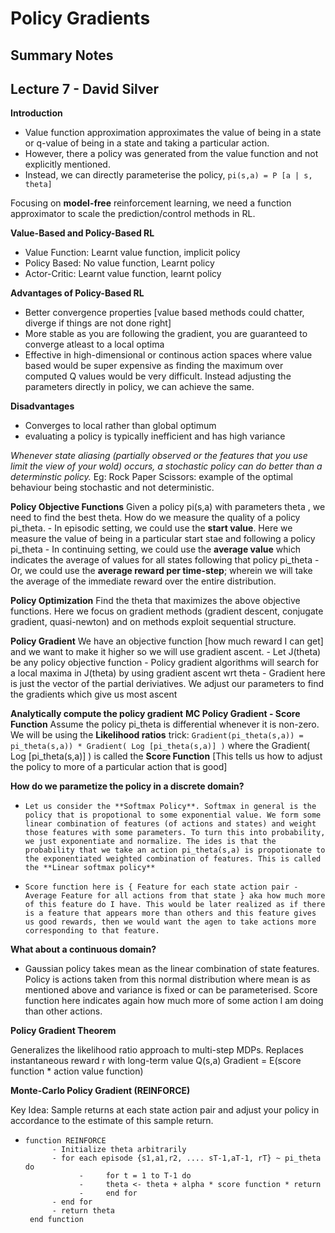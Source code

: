 # Policy Gradients
## Summary Notes

## Lecture 7 - David Silver 

**Introduction**
- Value function approximation approximates the value of being in a state or q-value of being in a state and taking a particular action.
- However, there a policy was generated from the value function and not explicitly mentioned.
- Instead, we can directly parameterise the policy, 
      `pi(s,a) = P [a | s, theta]`

Focusing on **model-free** reinforcement learning, we need a function approximator to scale the prediction/control methods in RL.
  

**Value-Based and Policy-Based RL**
- Value Function: Learnt value function, implicit policy
- Policy Based: No value function, Learnt policy
- Actor-Critic: Learnt value function, learnt policy

**Advantages of Policy-Based RL**
- Better convergence properties [value based methods could chatter, diverge if things are not done right]
- More stable as you are following the gradient, you are guaranteed to converge atleast to a local optima
- Effective in high-dimensional or continous action spaces where value based would be super expensive as finding the maximum over computed Q values would be very difficult. Instead adjusting the parameters directly in policy, we can achieve the same.

**Disadvantages**
- Converges to local rather than global optimum
- evaluating a policy is typically inefficient and has high variance

*Whenever state aliasing  (partially observed or the features that you use limit the view of your wold) occurs, a stochastic policy can do better than a determinstic policy.* Eg: Rock Paper Scissors: example of the optimal behaviour being stochastic and not deterministic. 

**Policy Objective Functions**
Given a policy pi(s,a) with parameters theta , we need to find the best theta. How do we measure the quality of a policy pi_theta. 
      - In episodic setting, we could use the **start value**. Here we measure the value of being in a particular start stae and following a policy pi_theta
      - In continuing setting, we could use the **average value** which indicates the average of values for all states following that policy pi_theta
      - Or, we could use the **average reward per time-step**; wherein we will take the average of the immediate reward over the entire distribution. 
      
**Policy Optimization** Find the theta that maximizes the above objective functions. Here we focus on gradient methods (gradient descent, conjugate gradient, quasi-newton) and on methods exploit sequential structure.
 
**Policy Gradient**
We have an objective function [how much reward I can get] and we want to make it higher so we will use gradient ascent. 
      - Let J(theta) be any policy objective function
      - Policy gradient algorithms will search for a local maxima in J(theta) by using gradient ascent wrt theta
      - Gradient here is just the vector of the partial deriviatives. We adjust our parameters to find the gradients which give us most ascent


**Analytically compute the policy gradient**
 **MC Policy Gradient - Score Function**
Assume the policy pi_theta is differential whenever it is non-zero. We will be using the **Likelihood ratios** trick:
`Gradient(pi_theta(s,a)) = pi_theta(s,a)) * Gradient( Log [pi_theta(s,a)] )` where the Gradient( Log [pi_theta(s,a)] ) is called the **Score Function** [This tells us how to adjust the policy to more of a particular action that is good]

**How do we parametize the policy in a discrete domain?**

-     Let us consider the **Softmax Policy**. Softmax in general is the policy that is propotional to some exponential value. We form some linear combination of features (of actions and states) and weight those features with some parameters. To turn this into probability, we just exponentiate and normalize. The ides is that the probability that we take an action pi_theta(s,a) is propotionate to the exponentiated weighted combination of features. This is called the **Linear softmax policy** 

-     Score function here is { Feature for each state action pair - Average Feature for all actions from that state } aka how much more of this feature do I have. This would be later realized as if there is a feature that appears more than others and this feature gives us good rewards, then we would want the agen to take actions more corresponding to that feature.



**What about a continuous domain?**

-    Gaussian policy takes mean as the linear combination of state features. Policy is actions taken from this normal distribution where mean is as mentioned above and variance is fixed or can be parameterised. Score function here indicates again how much more of some action I am doing than other actions. 


**Policy Gradient Theorem**

Generalizes the likelihood ratio approach to multi-step MDPs. 
Replaces instantaneous reward r with long-term value Q(s,a)
Gradient  = E(score function * action value function)

**Monte-Carlo Policy Gradient (REINFORCE)**

Key Idea: Sample returns at each state action pair and adjust your policy in accordance to the estimate of this sample return.
-     function REINFORCE
            - Initialize theta arbitrarily 
            - for each episode {s1,a1,r2, .... sT-1,aT-1, rT} ~ pi_theta do
                  -     for t = 1 to T-1 do
                  -     theta <- theta + alpha * score function * return
                  -     end for
            - end for
            - return theta
       end function
